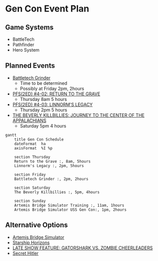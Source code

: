 # Gen Con Event Plan

## Game Systems
- BattleTech
- Pathfinder
- Hero System

## Planned Events
- [Battletech Grinder](https://www.gencon.com/event_finder?search=%22Battletech+Grinder%22&c=indy2022)
    - Time to be determined
    - Possibly at Friday 2pm, 2hours
- [PFS(2ED) #4-02: RETURN TO THE GRAVE](https://www.gencon.com/events/206964)
    - Thursday 8am 5 hours
- [PFS(2ED) #4-03: LINNORM'S LEGACY](https://www.gencon.com/events/206980)
    - Thursday 2pm 5 hours
- [THE BEVERLY KILLBILLIES: JOURNEY TO THE CENTER OF THE APPALACHIANS](https://www.gencon.com/events/205032)
    - Saturday 5pm 4 hours 

```mermaid
gantt
    title Gen Con Schedule
    dateFormat  ha
    axisFormat  %I %p
    
    section Thursday
    Return to the Grave :, 8am, 5hours
    Linnorm's Legacy :, 2pm, 5hours
    
    section Friday
    Battletech Grinder :, 2pm, 2hours

    section Saturday
    The Beverly Killbillies :, 5pm, 4hours
    
    section Sunday
    Artemis Bridge Simulator Training :, 11am, 1hours
    Artemis Bridge Simulator USS Gen Con:, 1pm, 2hours 
```

## Alternative Options
- [Artemis Bridge Simulator](https://www.gencon.com/event_finder?game=Artemis+Bridge+Simulator)
- [Starship Horizons](https://www.gencon.com/event_finder?game=Starship+Horizons)
- [LATE SHOW FEATURE: GATORSHARK VS. ZOMBIE CHEERLEADERS](https://www.gencon.com/events/202347)
- [Secret Hitler](https://www.gencon.com/event_finder?game=Secret+Hitler)